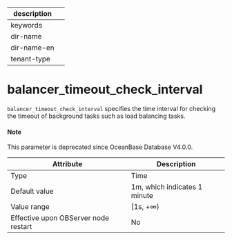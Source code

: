 |description||
|---|---|
|keywords||
|dir-name||
|dir-name-en||
|tenant-type||

balancer_timeout_check_interval
====================================================

`balancer_timeout_check_interval` specifies the time interval for checking the timeout of background tasks such as load balancing tasks.

<main id="notice" type='explain'>
  <h4>Note</h4>
  <p>This parameter is deprecated since OceanBase Database V4.0.0. </p>
</main>

| **Attribute** | **Description** |
|------------------|------------|
| Type | Time |
| Default value | 1m, which indicates 1 minute |
| Value range | \[1s, +∞) |
| Effective upon OBServer node restart | No |


